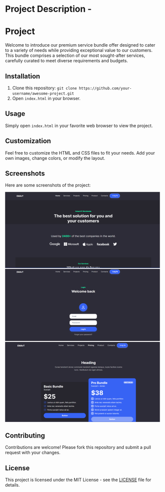 # Project Description -
# Project

Welcome to introduce our premium service bundle offer designed to cater to a variety of needs while providing exceptional value to our customers. This bundle comprises a selection of our most sought-after services, carefully curated to meet diverse requirements and budgets.

## Installation

1. Clone this repository: `git clone https://github.com/your-username/awesome-project.git`
2. Open `index.html` in your browser.

## Usage

Simply open `index.html` in your favorite web browser to view the project.

## Customization

Feel free to customize the HTML and CSS files to fit your needs. Add your own images, change colors, or modify the layout.

## Screenshots

Here are some screenshots of the project:

![Screenshot 1](assets/img/1.png)
![Screenshot 2](assets/img/2.png)
![Screenshot 1](assets/img/3.png)

## Contributing

Contributions are welcome! Please fork this repository and submit a pull request with your changes.

## License

This project is licensed under the MIT License - see the [LICENSE](/LICENSE) file for details.

